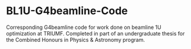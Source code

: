 # BL1U-G4beamline-Code
Corresponding G4beamline code for work done on beamline 1U optimization at TRIUMF. Completed in part of an undergraduate thesis for the Combined Honours in Physics &amp; Astronomy program.

